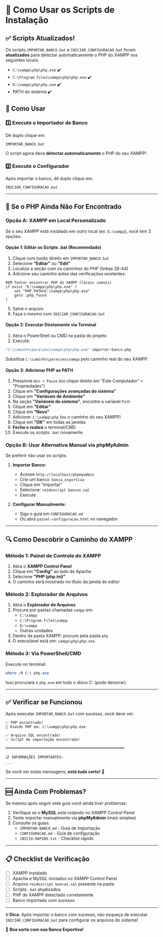 # 🚀 Como Usar os Scripts de Instalação

## ✅ Scripts Atualizados!

Os scripts `IMPORTAR_BANCO.bat` e `INICIAR_CONFIGURACAO.bat` foram **atualizados** para detectar automaticamente o PHP do XAMPP nos seguintes locais:

- `C:\xampp\php\php.exe` ✔️
- `C:\Program Files\xampp\php\php.exe` ✔️
- `D:\xampp\php\php.exe` ✔️
- PATH do sistema ✔️

## 🎯 Como Usar

### 1️⃣ Execute o Importador de Banco
Dê duplo clique em:
```
IMPORTAR_BANCO.bat
```

O script agora deve **detectar automaticamente** o PHP do seu XAMPP!

### 2️⃣ Execute o Configurador
Após importar o banco, dê duplo clique em:
```
INICIAR_CONFIGURACAO.bat
```

---

## 🔧 Se o PHP Ainda Não For Encontrado

### Opção A: XAMPP em Local Personalizado

Se o seu XAMPP está instalado em outro local (ex: `E:\xampp`), você tem 3 opções:

#### **Opção 1: Editar os Scripts .bat** (Recomendado)

1. Clique com botão direito em `IMPORTAR_BANCO.bat`
2. Selecione **"Editar"** ou **"Edit"**
3. Localize a seção com os caminhos do PHP (linhas 26-44)
4. Adicione seu caminho antes das verificações existentes:

```batch
REM Tentar encontrar PHP do XAMPP (locais comuns)
if exist "E:\xampp\php\php.exe" (
    set "PHP_PATH=E:\xampp\php\php.exe"
    goto :php_found
)
```

5. Salve o arquivo
6. Faça o mesmo com `INICIAR_CONFIGURACAO.bat`

#### **Opção 2: Executar Diretamente via Terminal**

1. Abra o PowerShell ou CMD na pasta do projeto
2. Execute:

```cmd
"C:\caminho\para\seu\xampp\php\php.exe" importar-banco.php
```

Substitua `C:\caminho\para\seu\xampp` pelo caminho real do seu XAMPP.

#### **Opção 3: Adicionar PHP ao PATH**

1. Pressione `Win + Pause` (ou clique direito em "Este Computador" > "Propriedades")
2. Clique em **"Configurações avançadas do sistema"**
3. Clique em **"Variáveis de Ambiente"**
4. Na seção **"Variáveis do sistema"**, encontre a variável `Path`
5. Clique em **"Editar"**
6. Clique em **"Novo"**
7. Adicione: `C:\xampp\php` (ou o caminho do seu XAMPP)
8. Clique em **"OK"** em todas as janelas
9. **Feche e reabra** o terminal/CMD
10. Execute os scripts `.bat` novamente

### Opção B: Usar Alternativa Manual via phpMyAdmin

Se preferir não usar os scripts:

1. **Importar Banco:**
   - Acesse `http://localhost/phpmyadmin`
   - Crie um banco: `banca_esportiva`
   - Clique em "Importar"
   - Selecione: `reidoscript bancas.sql`
   - Execute

2. **Configurar Manualmente:**
   - Siga o guia em `CONFIGURACAO.md`
   - Ou abra `painel-configuracao.html` no navegador

---

## 🔍 Como Descobrir o Caminho do XAMPP

### Método 1: Painel de Controle do XAMPP
1. Abra o **XAMPP Control Panel**
2. Clique em **"Config"** ao lado de Apache
3. Selecione **"PHP (php.ini)"**
4. O caminho será mostrado no título da janela do editor

### Método 2: Explorador de Arquivos
1. Abra o **Explorador de Arquivos**
2. Procure por pastas chamadas `xampp` em:
   - `C:\xampp`
   - `C:\Program Files\xampp`
   - `D:\xampp`
   - Outras unidades
3. Dentro da pasta XAMPP, procure pela pasta `php`
4. O executável está em: `xampp\php\php.exe`

### Método 3: Via PowerShell/CMD
Execute no terminal:
```powershell
where /R C:\ php.exe
```
Isso procurará o `php.exe` em todo o disco C: (pode demorar).

---

## ✅ Verificar se Funcionou

Após executar `IMPORTAR_BANCO.bat` com sucesso, você deve ver:

```
✅ PHP encontrado!
📍 Usando PHP em: C:\xampp\php\php.exe

✅ Arquivo SQL encontrado!
✅ Script de importação encontrado!

═══════════════════════════════════════════════════════

📋 INFORMAÇÕES IMPORTANTES:
...
```

Se você ver estas mensagens, **está tudo certo!** 🎉

---

## 🆘 Ainda Com Problemas?

Se mesmo após seguir este guia você ainda tiver problemas:

1. Verifique se o **MySQL** está rodando no XAMPP Control Panel
2. Tente importar manualmente via **phpMyAdmin** (mais simples)
3. Consulte os guias:
   - `IMPORTAR-BANCO.md` - Guia de importação
   - `CONFIGURACAO.md` - Guia de configuração
   - `INICIO-RAPIDO.txt` - Checklist rápido

---

## 📋 Checklist de Verificação

- [ ] XAMPP instalado
- [ ] Apache e MySQL iniciados no XAMPP Control Panel
- [ ] Arquivo `reidoscript bancas.sql` presente na pasta
- [ ] Scripts `.bat` atualizados
- [ ] PHP do XAMPP detectado corretamente
- [ ] Banco importado com sucesso

---

**💡 Dica:** Após importar o banco com sucesso, não esqueça de executar `INICIAR_CONFIGURACAO.bat` para configurar os arquivos do sistema!

🎉 **Boa sorte com sua Banca Esportiva!**

